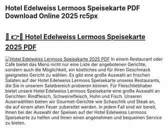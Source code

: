 ## Hotel Edelweiss Lermoos Speisekarte PDF Download Online 2025 rc5px

# <h2><a href="http://gc8etnj.nevu.top/?p=Hotel+Edelweiss+Lermoos+Speisekarte">🔗 👉🔴 Hotel Edelweiss Lermoos Speisekarte 2025 PDF</a></h2>

[![Hotel Edelweiss Lermoos Speisekarte 2025 PDF](https://i.imgur.com/dBaPXMq.png)](http://gc8etnj.nevu.top/?p=Hotel+Edelweiss+Lermoos+Speisekarte)
In einem Restaurant oder Café bietet das Menü nicht nur eine Liste der angebotenen Gerichte, sondern auch die Möglichkeit, ein köstliches und für Ihren Geschmack geeignetes Gericht zu wählen. Es gibt eine große Auswahl an frischen Salaten auf der Hotel Edelweiss Lermoos Speisekarte unseres Restaurants, die Sie in unserem Salatbereich probieren können. Für Fleischliebhaber bietet unsere Hotel Edelweiss Lermoos Speisekarte eine große Auswahl an Gerichten: Rindfleisch, Schweinefleisch, Huhn und Fisch. Unseren Auserwählten bieten wir Gourmet-Gerichte wie Schaschlik und Steak an, die auf einem alten Feuer zubereitet werden. In jedem Fall sind wir bereit, Ihnen bei der Auswahl der Speisen auf der Hotel Edelweiss Lermoos Speisekarte zu helfen und Ihnen einen angenehmen und bequemen Service zu bieten.
